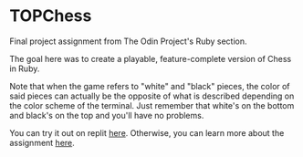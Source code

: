 # TOPChess
Final project assignment from The Odin Project's Ruby section.

The goal here was to create a playable, feature-complete version of Chess in Ruby.

Note that when the game refers to "white" and "black" pieces, the color of said pieces can actually be the opposite of what is described depending on the color scheme of the terminal. 
Just remember that white's on the bottom and black's on the top and you'll have no problems.

You can try it out on replit [here](https://replit.com/@APAP123/TOPChess). Otherwise, you can learn more about the assignment [here](https://www.theodinproject.com/lessons/ruby-ruby-final-project).
